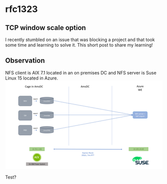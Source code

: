 # rfc1323
<h2>TCP window scale option</h2>
I recently stumbled on an issue that was blocking a project and that took some time and learning to solve it.
This short post to share my learning!

<h2>Observation</h2>
NFS client is AIX 7.1 located in an on premises DC and NFS server is Suse Linux 15 located in Azure.
<img src=https://github.com/joostm1/rfc1323/blob/master/export-migration.png alt="Initial setup"></img>



Test?